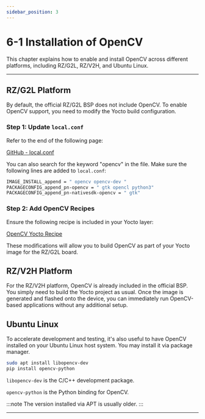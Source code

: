 ```yaml
---
sidebar_position: 3
---
```


# 6-1 Installation of OpenCV
This chapter explains how to enable and install OpenCV across different platforms, including RZ/G2L, RZ/V2H, and Ubuntu Linux.

---

## RZ/G2L Platform
By default, the official RZ/G2L BSP does not include OpenCV. To enable OpenCV support, you need to modify the Yocto build configuration.

### Step 1: Update `local.conf`
Refer to the end of the following page:

[GitHub - local.conf](https://github.com/yourskc/yocto-rzg2l-skc/blob/main/build/conf/local.conf)

You can also search for the keyword "opencv" in the file. Make sure the following lines are added to `local.conf`:

```bash
IMAGE_INSTALL_append = " opencv opencv-dev "
PACKAGECONFIG_append_pn-opencv = " gtk opencl python3"
PACKAGECONFIG_append_pn-nativesdk-opencv = " gtk"
```

### Step 2: Add OpenCV Recipes
Ensure the following recipe is included in your Yocto layer:

[OpenCV Yocto Recipe](https://github.com/yourskc/yocto-rzg2l-skc/tree/main/meta-skc/recipes-app/opencv)

These modifications will allow you to build OpenCV as part of your Yocto image for the RZ/G2L board.

## RZ/V2H Platform
For the RZ/V2H platform, OpenCV is already included in the official BSP. You simply need to build the Yocto project as usual. Once the image is generated and flashed onto the device, you can immediately run OpenCV-based applications without any additional setup.

## Ubuntu Linux
To accelerate development and testing, it's also useful to have OpenCV installed on your Ubuntu Linux host system. You may install it via package manager.

```bash
sudo apt install libopencv-dev
pip install opencv-python
```

`libopencv-dev` is the C/C++ development package.

`opencv-python` is the Python binding for OpenCV.

:::note
The version installed via APT is usually older.
:::

---